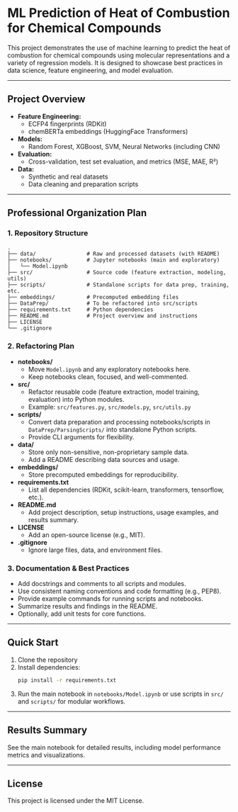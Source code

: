 # ML Prediction of Heat of Combustion for Chemical Compounds

This project demonstrates the use of machine learning to predict the heat of combustion for chemical compounds using molecular representations and a variety of regression models. It is designed to showcase best practices in data science, feature engineering, and model evaluation.

---

## Project Overview

- **Feature Engineering:**
  - ECFP4 fingerprints (RDKit)
  - chemBERTa embeddings (HuggingFace Transformers)
- **Models:**
  - Random Forest, XGBoost, SVM, Neural Networks (including CNN)
- **Evaluation:**
  - Cross-validation, test set evaluation, and metrics (MSE, MAE, R²)
- **Data:**
  - Synthetic and real datasets
  - Data cleaning and preparation scripts

---

## Professional Organization Plan

### 1. Repository Structure

```
.
├── data/                # Raw and processed datasets (with README)
├── notebooks/           # Jupyter notebooks (main and exploratory)
│   └── Model.ipynb
├── src/                 # Source code (feature extraction, modeling, utils)
├── scripts/             # Standalone scripts for data prep, training, etc.
├── embeddings/          # Precomputed embedding files
├── DataPrep/            # To be refactored into src/scripts
├── requirements.txt     # Python dependencies
├── README.md            # Project overview and instructions
├── LICENSE
└── .gitignore
```

### 2. Refactoring Plan

- **notebooks/**
  - Move `Model.ipynb` and any exploratory notebooks here.
  - Keep notebooks clean, focused, and well-commented.
- **src/**
  - Refactor reusable code (feature extraction, model training, evaluation) into Python modules.
  - Example: `src/features.py`, `src/models.py`, `src/utils.py`
- **scripts/**
  - Convert data preparation and processing notebooks/scripts in `DataPrep/ParsingScripts/` into standalone Python scripts.
  - Provide CLI arguments for flexibility.
- **data/**
  - Store only non-sensitive, non-proprietary sample data.
  - Add a README describing data sources and usage.
- **embeddings/**
  - Store precomputed embeddings for reproducibility.
- **requirements.txt**
  - List all dependencies (RDKit, scikit-learn, transformers, tensorflow, etc.).
- **README.md**
  - Add project description, setup instructions, usage examples, and results summary.
- **LICENSE**
  - Add an open-source license (e.g., MIT).
- **.gitignore**
  - Ignore large files, data, and environment files.

### 3. Documentation & Best Practices

- Add docstrings and comments to all scripts and modules.
- Use consistent naming conventions and code formatting (e.g., PEP8).
- Provide example commands for running scripts and notebooks.
- Summarize results and findings in the README.
- Optionally, add unit tests for core functions.

---

## Quick Start

1. Clone the repository
2. Install dependencies:
   ```sh
   pip install -r requirements.txt
   ```
3. Run the main notebook in `notebooks/Model.ipynb` or use scripts in `src/` and `scripts/` for modular workflows.

---

## Results Summary

See the main notebook for detailed results, including model performance metrics and visualizations.

---

## License

This project is licensed under the MIT License.
